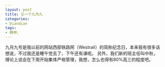 ```yaml
---
layout: post
title: 又一个九月九
categories:
- Diandian
tags:
- 精神, 
---
```

九月九号是我以前的网站西部铁路网（Westrail）的简称纪念日，本来我有很多话想说，不过我还是睡午觉去了，下午还有课呢。 另外，我们新的班主任叫中秋，理论上说会在下周开始集体严格管理，我想，怎么也得有80%高三的程度吧。
